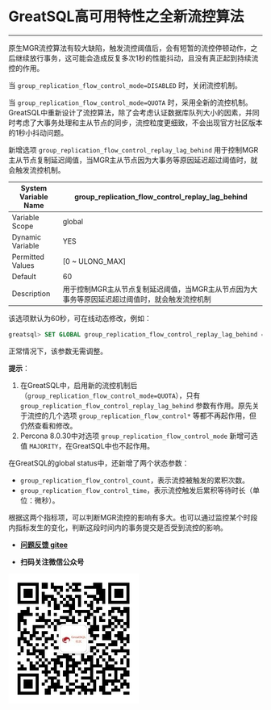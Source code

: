 # GreatSQL高可用特性之全新流控算法
---

原生MGR流控算法有较大缺陷，触发流控阈值后，会有短暂的流控停顿动作，之后继续放行事务，这可能会造成反复多次1秒的性能抖动，且没有真正起到持续流控的作用。

当 `group_replication_flow_control_mode=DISABLED` 时，关闭流控机制。

当 `group_replication_flow_control_mode=QUOTA` 时，采用全新的流控机制。GreatSQL中重新设计了流控算法，除了会考虑认证数据库队列大小的因素，并同时考虑了大事务处理和主从节点的同步，流控粒度更细致，不会出现官方社区版本的1秒小抖动问题。

新增选项 `group_replication_flow_control_replay_lag_behind` 用于控制MGR主从节点复制延迟阈值，当MGR主从节点因为大事务等原因延迟超过阈值时，就会触发流控机制。

| System Variable Name  | group_replication_flow_control_replay_lag_behind |
| --- | --- |
| Variable Scope        | global |
| Dynamic Variable      | YES |
| Permitted Values |    [0 ~ ULONG_MAX] |
| Default       | 60 |
| Description   | 用于控制MGR主从节点复制延迟阈值，当MGR主从节点因为大事务等原因延迟超过阈值时，就会触发流控机制 |

该选项默认为60秒，可在线动态修改，例如：
```sql
greatsql> SET GLOBAL group_replication_flow_control_replay_lag_behind = 60;
```
正常情况下，该参数无需调整。

**提示**：
1. 在GreatSQL中，启用新的流控机制后（`group_replication_flow_control_mode=QUOTA`），只有 `group_replication_flow_control_replay_lag_behind` 参数有作用。原先关于流控的几个选项 `group_replication_flow_control*` 等都不再起作用，但仍然查看和修改。
2. Percona 8.0.30中对选项 `group_replication_flow_control_mode` 新增可选值 `MAJORITY`，在GreatSQL中也不起作用。


在GreatSQL的global status中，还新增了两个状态参数：
- `group_replication_flow_control_count`，表示流控被触发的累积次数。
- `group_replication_flow_control_time`，表示流控触发后累积等待时长（单位：微秒）。

根据这两个指标项，可以判断MGR流控的影响有多大。也可以通过监控某个时段内指标发生的变化，判断这段时间内的事务提交是否受到流控的影响。

- **[问题反馈 gitee](https://gitee.com/GreatSQL/GreatSQL-Manual/issues)**

- **扫码关注微信公众号**

![greatsql-wx](../greatsql-wx.jpg)
